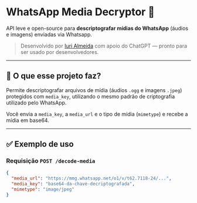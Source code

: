 # WhatsApp Media Decryptor 🔐

API leve e open-source para **descriptografar mídias do WhatsApp** (áudios e imagens) enviadas via Whatsapp.

> Desenvolvido por [Iuri Almeida](https://github.com/iurijalmeida) com apoio do ChatGPT — pronto para ser usado por desenvolvedores.

---

## 🚀 O que esse projeto faz?

Permite descriptografar arquivos de mídia (áudios `.ogg` e imagens `.jpeg`) protegidos com `media_key`, utilizando o mesmo padrão de criptografia utilizado pelo WhatsApp.

Você envia a `media_key`, a `media_url` e o tipo de mídia (`mimetype`) e recebe a mídia em base64.

---

## ✅ Exemplo de uso

### Requisição `POST /decode-media`

```json
{
  "media_url": "https://mmg.whatsapp.net/o1/v/t62.7118-24/...",
  "media_key": "base64-da-chave-decriptografada",
  "mimetype": "image/jpeg"
}
